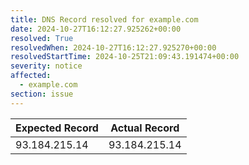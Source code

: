```yaml
---
title: DNS Record resolved for example.com
date: 2024-10-27T16:12:27.925262+00:00
resolved: True
resolvedWhen: 2024-10-27T16:12:27.925270+00:00
resolvedStartTime: 2024-10-25T21:09:43.191474+00:00
severity: notice
affected:
  - example.com
section: issue
---
```


| Expected Record  | Actual Record  |
|------------------|----------------|
| 93.184.215.14 | 93.184.215.14 |
